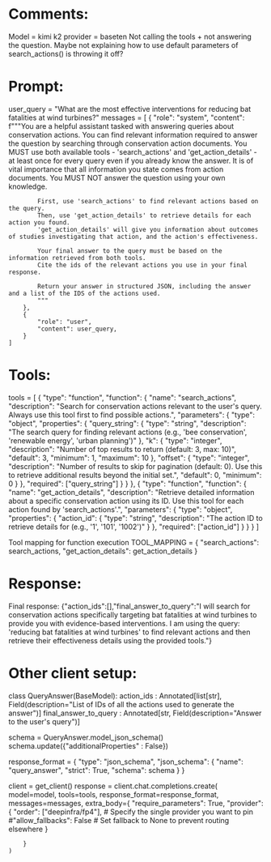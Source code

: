 # Comments: #
Model = kimi k2
provider = baseten
Not calling the tools + not answering the question. Maybe not  explaining how to use default parameters of search_actions() is throwing it off?

# Prompt: #
user_query = "What are the most effective interventions for reducing bat fatalities at wind turbines?"
messages = [
        {
            "role": "system",
            "content": f"""You are a helpful assistant tasked with answering queries about conservation actions.
            You can find relevant information required to answer the question by searching through conservation action documents.
            You MUST use both available tools - 'search_actions' and 'get_action_details' - at least once for every query 
            even if you already know the answer.
            It is of vital importance that all information you state comes from action documents. 
            You MUST NOT answer the question using your own knowledge.

            First, use 'search_actions' to find relevant actions based on the query. 
            Then, use 'get_action_details' to retrieve details for each action you found. 
            'get_action_details' will give you information about outcomes of studies investigating that action, and the action's effectiveness.

            Your final answer to the query must be based on the information retrieved from both tools.
            Cite the ids of the relevant actions you use in your final response.
            
            Return your answer in structured JSON, including the answer and a list of the IDS of the actions used. 
            """
        },
        {
            "role": "user",
            "content": user_query,
        }
    ]
    



# Tools: #
tools = [
    {
        "type": "function",
        "function": {
            "name": "search_actions",
            "description": "Search for conservation actions relevant to the user's query. Always use this tool first to find possible actions.",
            "parameters": {
                "type": "object",
                "properties": {
                    "query_string": {
                        "type": "string",
                        "description": "The search query for finding relevant actions (e.g., 'bee conservation', 'renewable energy', 'urban planning')"
                    },
                    "k": {
                        "type": "integer",
                        "description": "Number of top results to return (default: 3, max: 10)",
                        "default": 3,
                        "minimum": 1,
                        "maximum": 10
                    },
                    "offset": {
                        "type": "integer",
                        "description": "Number of results to skip for pagination (default: 0). Use this to retrieve additional results beyond the initial set.",
                        "default": 0,
                        "minimum": 0
                    }
                },
                "required": ["query_string"]
            }
        }
    },
    {
        "type": "function",
        "function": {
            "name": "get_action_details",
            "description": "Retrieve detailed information about a specific conservation action using its ID. Use this tool for each action found by 'search_actions'.",
            "parameters": {
                "type": "object",
                "properties": {
                    "action_id": {
                        "type": "string",
                        "description": "The action ID to retrieve details for (e.g., '1', '101', '1002')"
                    }
                },
                "required": ["action_id"]
            }
        }
    }
]

Tool mapping for function execution
TOOL_MAPPING = {
    "search_actions": search_actions,
    "get_action_details": get_action_details
}




# Response: #
Final response: {"action_ids":[],"final_answer_to_query":"I will search for conservation actions specifically targeting bat fatalities at wind turbines to provide you with evidence-based interventions. I am using the query: 'reducing bat fatalities at wind turbines' to find relevant actions and then retrieve their effectiveness details using the provided tools."}



# Other client setup: #
class QueryAnswer(BaseModel):
    action_ids : Annotated[list[str], Field(description="List of IDs of all the actions used to generate the answer")]
    final_answer_to_query : Annotated[str, Field(description="Answer to the user's query")]

schema = QueryAnswer.model_json_schema()
schema.update({"additionalProperties" : False})

response_format = {
    "type": "json_schema",
    "json_schema": {
        "name": "query_answer",
        "strict": True,
        "schema": schema
    }
}

client = get_client()
    response = client.chat.completions.create(
        model=model,
        tools=tools,
        response_format=response_format,
        messages=messages,
        extra_body={
            "require_parameters": True,
            "provider": {
                "order": ["deepinfra/fp4"], # Specify the single provider you want to pin
                #"allow_fallbacks": False     # Set fallback to None to prevent routing elsewhere
            }
            
        }
    )